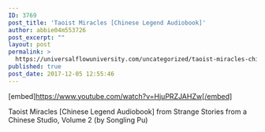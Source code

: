 ```yaml
---
ID: 3769
post_title: 'Taoist Miracles [Chinese Legend Audiobook]'
author: abbie04m553726
post_excerpt: ""
layout: post
permalink: >
  https://universalflowuniversity.com/uncategorized/taoist-miracles-chinese-legend-audiobook/
published: true
post_date: 2017-12-05 12:55:46
---
```

[embed]https://www.youtube.com/watch?v=HjuPRZJAHZw[/embed]<br>
<p>Taoist Miracles [Chinese Legend Audiobook] from Strange Stories from a Chinese Studio, Volume 2 (by Songling Pu)</p>